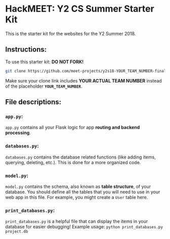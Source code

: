 # HackMEET: Y2 CS Summer Starter Kit
This is the starter kit for the websites for the Y2 Summer 2018.

## Instructions:
To use this starter kit: **DO NOT FORK!**
```bash
git clone https://github.com/meet-projects/y2s18-YOUR_TEAM_NUMBER-final.git
```
Make sure your clone link includes **YOUR ACTUAL TEAM NUMBER** instead of the placeholder **`YOUR_TEAM_NUMBER`**.

## File descriptions:

### `app.py`:
`app.py` contains all your Flask logic for app **routing and backend processing**.

### `databases.py`:
`databases.py` contains the database related functions (like adding items, querying, deleting, etc.). This is done for a more organized code.

### `model.py`:
`model.py` contains the schema, also known as **table structure**, of your database. You should define all the tables that you will need to use in your web app in this file. For example, you might create a `User` table here.

### `print_databases.py`:
`print_databases.py` is a helpful file that can display the items in your database for easier debugging! Example usage: ```python print_databases.py project.db```